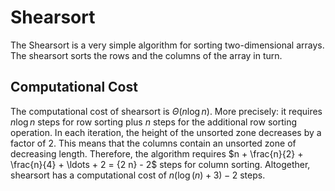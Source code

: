 # Shearsort


The Shearsort is a very simple algorithm for sorting two-dimensional arrays.
The shearsort sorts the rows and the columns of the array in turn.


## Computational Cost

The computational cost of shearsort is $\Theta{\left(n \log{n}\right)}$.
More precisely: it requires $n \log{n}$ steps for row sorting plus $n$ steps for the additional row sorting operation.
In each iteration, the height of the unsorted zone decreases by a factor of 2. 
This means that the columns contain an unsorted zone of decreasing length.
Therefore, the algorithm requires $n + \frac{n}{2} + \frac{n}{4} + \ldots + 2 = {2 n} - 2$ steps for column sorting.
Altogether, shearsort has a computational cost of $n {\left(\log{\left(n\right)} + 3\right)} - 2$ steps.
